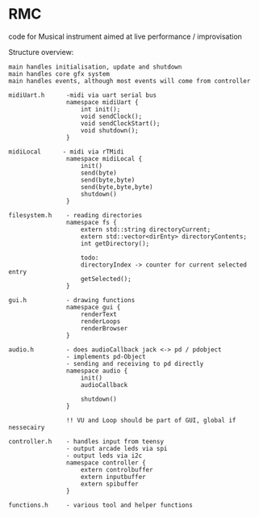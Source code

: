 # RMC
code for Musical instrument aimed at live performance / improvisation

Structure overview:

    main handles initialisation, update and shutdown
    main handles core gfx system
    main handles events, although most events will come from controller

    midiUart.h      -midi via uart serial bus
                    namespace midiUart {
                        int init();
                        void sendClock();
                        void sendClockStart();
                        void shutdown();
                    }
                    
    midiLocal      - midi via rTMidi
                    namespace midiLocal {
                        init()
                        send(byte)
                        send(byte,byte)
                        send(byte,byte,byte)
                        shutdown()
                    }

    filesystem.h    - reading directories
                    namespace fs {
                        extern std::string directoryCurrent;
                        extern std::vector<dirEnty> directoryContents;
                        int getDirectory();
                    
                        todo: 
                        directoryIndex -> counter for current selected entry
                        getSelected();
                    }

    gui.h           - drawing functions
                    namespace gui {
                        renderText
                        renderLoops
                        renderBrowser
                    }

    audio.h         - does audioCallback jack <-> pd / pdobject
                    - implements pd-Object
                    - sending and receiving to pd directly
                    namespace audio {
                        init()
                        audioCallback
                    
                        shutdown()
                    }

                    !! VU and Loop should be part of GUI, global if nessecairy
                
    controller.h    - handles input from teensy
                    - output arcade leds via spi
                    - output leds via i2c
                    namespace controller {
                        extern controlbuffer
                        extern inputbuffer
                        extern spibuffer
                    }

    functions.h     - various tool and helper functions
